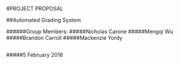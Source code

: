 #PROJECT PROPOSAL

##Automated Grading System

######Group Members:
#####Nicholas Carone
#####Mengqi Wu
#####Brandon Carroll
#####Mackenzie Yordy

##
#####5 February 2016
